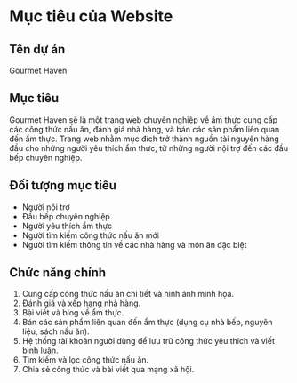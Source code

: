 # Mục tiêu của Website

## Tên dự án
Gourmet Haven

## Mục tiêu
Gourmet Haven sẽ là một trang web chuyên nghiệp về ẩm thực cung cấp các công thức nấu ăn, đánh giá nhà hàng, và bán các sản phẩm liên quan đến ẩm thực. Trang web nhằm mục đích trở thành nguồn tài nguyên hàng đầu cho những người yêu thích ẩm thực, từ những người nội trợ đến các đầu bếp chuyên nghiệp.

## Đối tượng mục tiêu
- Người nội trợ
- Đầu bếp chuyên nghiệp
- Người yêu thích ẩm thực
- Người tìm kiếm công thức nấu ăn mới
- Người tìm kiếm thông tin về các nhà hàng và món ăn đặc biệt

## Chức năng chính
1. Cung cấp công thức nấu ăn chi tiết và hình ảnh minh họa.
2. Đánh giá và xếp hạng nhà hàng.
3. Bài viết và blog về ẩm thực.
4. Bán các sản phẩm liên quan đến ẩm thực (dụng cụ nhà bếp, nguyên liệu, sách nấu ăn).
5. Hệ thống tài khoản người dùng để lưu trữ công thức yêu thích và viết bình luận.
6. Tìm kiếm và lọc công thức nấu ăn.
7. Chia sẻ công thức và bài viết qua mạng xã hội.